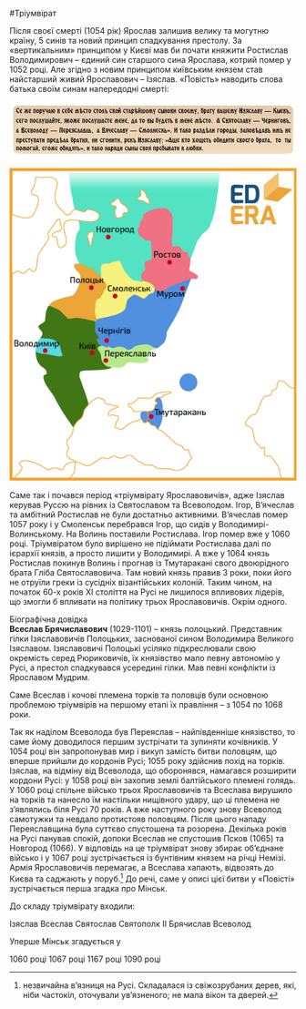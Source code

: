 #Тріумвірат

Після своєї смерті (1054 рік) Ярослав залишив велику та могутню країну,
5 синів та новий принцип спадкування престолу. За «вертикальним»
принципом у Києві мав би почати княжити Ростислав Володимирович – єдиний
син старшого сина Ярослава, котрий помер у 1052 році. Але згідно з новим
принципом київським князем став найстарший живий Ярославович – Ізяслав.
«Повість» наводить слова батька своїм синам напередодні смерті:

![Легеда](1.png)

<div align="center">
<img src="main.png" width="600" />
</div>

Саме так і почався період «тріумвірату Ярославовичів», адже Ізяслав
керував Руссю на рівних із Святославом та Всеволодом. Ігор, В’ячеслав та
амбітний Ростислав не були достатньо активними. В’ячеслав помер 1057
року і у Смоленськ перебрався Ігор, що сидів у Володимирі-Волинському.
На Волинь поставили Ростислава. Ігор помер вже у 1060 році. Тріумвіратом
було вирішено не підіймати Ростислава далі по ієрархії князів, а просто
лишити у Володимирі. А вже у 1064 князь Ростислав покинув Волинь і
прогнав із Тмутаракані свого двоюрідного брата Гліба Святославовича. Там
новий князь правив 3 роки, поки його не отруїли греки із сусідніх
візантійських колоній. Таким чином, на початок 60-х років ХІ століття на
Русі не лишилося впливових лідерів, що змогли б впливати на політику
трьох Ярославовичів. Окрім одного.


<div class="ebio-wrap">
<span class="ebio">Бiографiчна довiдка</span>
<div class="ebio-text">
<b>Всеслав Брячиславович</b> (1029-1101) – князь полоцький. Представник гiлки Iзяславовичiв Полоцьких, заснованої сином Володимира Великого Iзяславом. Iзяславовичi Полоцькi усiляко пiдкреслювали свою окремiсть серед Рюриковичiв, їх князiвство мало певну автономiю у Русi, а престол спадкувався усерединi гiлки. Мав певнi конфлiкти iз Ярославом Мудрим.
</div>
</div>

Саме Всеслав і кочові племена торків та половців були основною проблемою
тріумвірів на першому етапі їх правління – з 1054 по 1068 роки.

Так як наділом Всеволода був Переяслав – найпівденніше князівство, то
саме йому доводилося першим зустрічати та зупиняти кочівників. У 1054
році він запропонував мир і викуп замість битви половцям, що вперше
прийшли до кордонів Русі; 1055 року здійснив похід на торків. Ізяслав,
на відміну від Всеволода, що оборонявся, намагався розширити кордони
Русі: у 1058 році він захопив землі балтійського племені голядь. У 1060
році спільне військо трьох Ярославовичів та Всеслава вирушило на торків
та нанесло їм настільки нищівного удару, що ці племена не з’являлись
біля Русі 70 років. А вже наступного року знову Всеволод самотужки та
невдало протистояв половцям. Після цього нападу Переяславщина була
суттєво спустошена та розорена. Декілька років на Русі панував спокій,
допоки Всеслав не спустошив Псков (1065) та Новгород (1066). У відповідь
на це тріумвірат знову збирає об’єднане військо і у 1067 році
зустрічається із бунтівним князем на річці Немізі. Армія Ярославовичів
перемагає, а Всеслава хапають, відвозять до Києва та саджають у
поруб.[^1] До речі, саме у описі цієї битви у «Повісті» зустрічається
перша згадка про Мінськ.

[^1]: незвичайна в’язниця на Русі. Складалася із свіжозрубаних дерев, які, ніби частокіл, оточували ув’язненого; не мала вікон та дверей.


<quiz> 
<question multiple>
    <p>До складу тріумвірату входили:</p>
    <answer correct>Ізяслав</answer>
    <answer>Всеслав</answer>
    <answer correct>Святослав</answer>
    <answer>Святополк ІІ</answer>
    <answer>Брячислав</answer>
    <answer correct>Всеволод</answer>
</question>


<question>
	<p>Уперше Мінськ згадується у</p>
           <answer>1060 році</answer>
           <answer correct>1067 році</answer>
           <answer>1167 році</answer>
           <answer>1090 році</answer>
</question>
</quiz> 